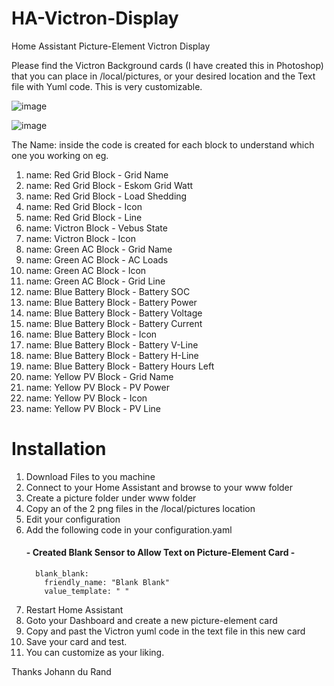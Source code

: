 # HA-Victron-Display
Home Assistant Picture-Element Victron Display

Please find the Victron Background cards (I have created this in Photoshop) that you can place in /local/pictures, or your desired location and the Text file with Yuml code. This is very customizable. 

![image](https://github.com/johanndurandsa/HA-Victron-Display/assets/98578816/fa01e5ba-f9a2-4a3e-95a8-05fe75e5a0bb)

![image](https://github.com/johanndurandsa/HA-Victron-Display/assets/98578816/8982e585-4aab-4e37-acd8-97b80c91a577)


The Name: inside the code is created for each block to understand which one you working on
eg.
   1. name: Red Grid Block - Grid Name
   2. name: Red Grid Block - Eskom Grid Watt
   3. name: Red Grid Block - Load Shedding
   4. name: Red Grid Block - Icon
   5. name: Red Grid Block - Line
   6. name: Victron Block - Vebus State
   7. name: Victron Block - Icon
   8. name: Green AC Block - Grid Name
   9. name: Green AC Block - AC Loads
   10. name: Green AC Block - Icon
   11. name: Green AC Block - Grid Line
   12. name: Blue Battery Block - Battery SOC
   13. name: Blue Battery Block - Battery Power
   14. name: Blue Battery Block - Battery Voltage
   15. name: Blue Battery Block - Battery Current
   16. name: Blue Battery Block - Icon
   17. name: Blue Battery Block - Battery V-Line
   18. name: Blue Battery Block - Battery H-Line
   19. name: Blue Battery Block - Battery Hours Left
   20. name: Yellow PV Block - Grid Name
   21. name: Yellow PV Block - PV Power
   22. name: Yellow PV Block - Icon
   23. name: Yellow PV Block - PV Line

# Installation
1. Download Files to you machine
2. Connect to your Home Assistant and browse to your www folder
3. Create a picture folder under www folder
4. Copy an of the 2 png files in the /local/pictures location
5. Edit your configuration 
6. Add the following code in your configuration.yaml
   #### - Created Blank Sensor to Allow Text on Picture-Element Card - ####
         blank_blank:
           friendly_name: "Blank Blank"
           value_template: " "
7. Restart Home Assistant
8. Goto your Dashboard and create a new picture-element card
9. Copy and past the Victron yuml code in the text file in this new card
10. Save your card and test.
11. You can customize as your liking.

Thanks
Johann du Rand
